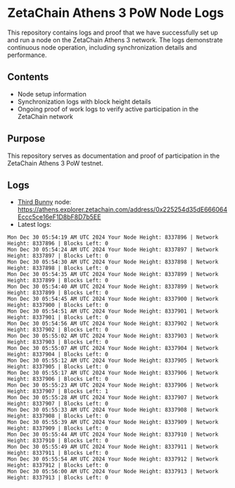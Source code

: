 # ZetaChain Athens 3 PoW Node Logs
This repository contains logs and proof that we have successfully set up and run a node on the ZetaChain Athens 3 network. The logs demonstrate continuous node operation, including synchronization details and performance.

## Contents
- Node setup information
- Synchronization logs with block height details
- Ongoing proof of work logs to verify active participation in the ZetaChain network

## Purpose
This repository serves as documentation and proof of participation in the ZetaChain Athens 3 PoW testnet.

## Logs

- [Third Bunny](https://thirdbunny.xyz/) node: https://athens.explorer.zetachain.com/address/0x225254d35dE666064Eccc5ce16eF1D8bF8D7b5EE
- Latest logs:
```
Mon Dec 30 05:54:19 AM UTC 2024 Your Node Height: 8337896 | Network Height: 8337896 | Blocks Left: 0
Mon Dec 30 05:54:24 AM UTC 2024 Your Node Height: 8337897 | Network Height: 8337897 | Blocks Left: 0
Mon Dec 30 05:54:30 AM UTC 2024 Your Node Height: 8337898 | Network Height: 8337898 | Blocks Left: 0
Mon Dec 30 05:54:35 AM UTC 2024 Your Node Height: 8337899 | Network Height: 8337899 | Blocks Left: 0
Mon Dec 30 05:54:40 AM UTC 2024 Your Node Height: 8337899 | Network Height: 8337899 | Blocks Left: 0
Mon Dec 30 05:54:45 AM UTC 2024 Your Node Height: 8337900 | Network Height: 8337900 | Blocks Left: 0
Mon Dec 30 05:54:51 AM UTC 2024 Your Node Height: 8337901 | Network Height: 8337901 | Blocks Left: 0
Mon Dec 30 05:54:56 AM UTC 2024 Your Node Height: 8337902 | Network Height: 8337902 | Blocks Left: 0
Mon Dec 30 05:55:02 AM UTC 2024 Your Node Height: 8337903 | Network Height: 8337903 | Blocks Left: 0
Mon Dec 30 05:55:07 AM UTC 2024 Your Node Height: 8337904 | Network Height: 8337904 | Blocks Left: 0
Mon Dec 30 05:55:12 AM UTC 2024 Your Node Height: 8337905 | Network Height: 8337905 | Blocks Left: 0
Mon Dec 30 05:55:17 AM UTC 2024 Your Node Height: 8337906 | Network Height: 8337906 | Blocks Left: 0
Mon Dec 30 05:55:23 AM UTC 2024 Your Node Height: 8337906 | Network Height: 8337907 | Blocks Left: 1
Mon Dec 30 05:55:28 AM UTC 2024 Your Node Height: 8337907 | Network Height: 8337907 | Blocks Left: 0
Mon Dec 30 05:55:33 AM UTC 2024 Your Node Height: 8337908 | Network Height: 8337908 | Blocks Left: 0
Mon Dec 30 05:55:39 AM UTC 2024 Your Node Height: 8337909 | Network Height: 8337909 | Blocks Left: 0
Mon Dec 30 05:55:44 AM UTC 2024 Your Node Height: 8337910 | Network Height: 8337910 | Blocks Left: 0
Mon Dec 30 05:55:49 AM UTC 2024 Your Node Height: 8337911 | Network Height: 8337911 | Blocks Left: 0
Mon Dec 30 05:55:54 AM UTC 2024 Your Node Height: 8337912 | Network Height: 8337912 | Blocks Left: 0
Mon Dec 30 05:56:00 AM UTC 2024 Your Node Height: 8337913 | Network Height: 8337913 | Blocks Left: 0
```
